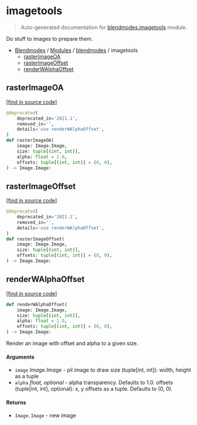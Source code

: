 # imagetools

> Auto-generated documentation for [blendmodes.imagetools](../../blendmodes/imagetools.py) module.

Do stuff to images to prepare them.

- [Blendmodes](../README.md#blendmodes-index) / [Modules](../README.md#blendmodes-modules) / [blendmodes](index.md#blendmodes) / imagetools
    - [rasterImageOA](#rasterimageoa)
    - [rasterImageOffset](#rasterimageoffset)
    - [renderWAlphaOffset](#renderwalphaoffset)

## rasterImageOA

[[find in source code]](../../blendmodes/imagetools.py#L11)

```python
@deprecated(
    deprecated_in='2021.1',
    removed_in='',
    details='use renderWAlphaOffset',
)
def rasterImageOA(
    image: Image.Image,
    size: tuple[(int, int)],
    alpha: float = 1.0,
    offsets: tuple[(int, int)] = (0, 0),
) -> Image.Image:
```

## rasterImageOffset

[[find in source code]](../../blendmodes/imagetools.py#L21)

```python
@deprecated(
    deprecated_in='2021.1',
    removed_in='',
    details='use renderWAlphaOffset',
)
def rasterImageOffset(
    image: Image.Image,
    size: tuple[(int, int)],
    offsets: tuple[(int, int)] = (0, 0),
) -> Image.Image:
```

## renderWAlphaOffset

[[find in source code]](../../blendmodes/imagetools.py#L31)

```python
def renderWAlphaOffset(
    image: Image.Image,
    size: tuple[(int, int)],
    alpha: float = 1.0,
    offsets: tuple[(int, int)] = (0, 0),
) -> Image.Image:
```

Render an image with offset and alpha to a given size.

#### Arguments

- `image` *Image.Image* - pil image to draw
size (tuple[int, int]): width, height as a tuple
- `alpha` *float, optional* - alpha transparency. Defaults to 1.0.
offsets (tuple[int, int], optional): x, y offsets as a tuple.
Defaults to (0, 0).

#### Returns

- `Image.Image` - new image
